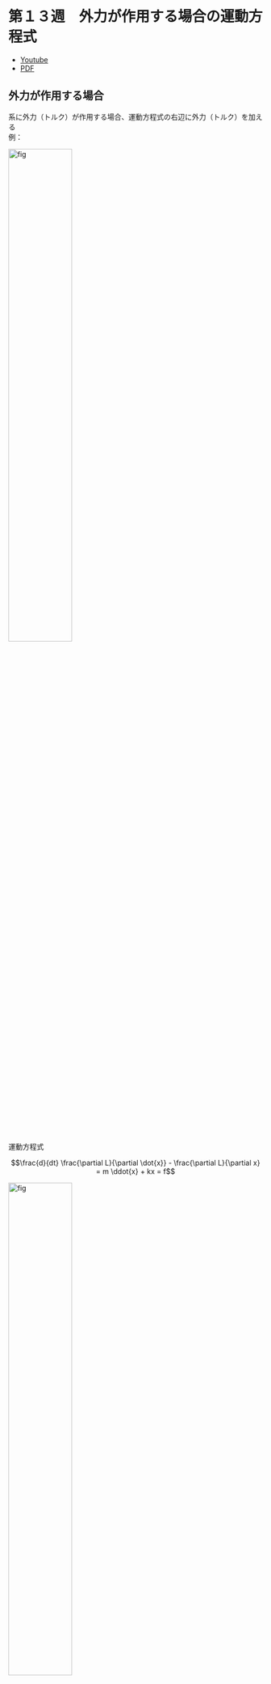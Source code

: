 # 第１３週　外力が作用する場合の運動方程式

* [Youtube](https://www.youtube.com/watch?v=oONEqXBqUhU)
* [PDF](http:/www.ritsumei.ac.jp/~uemura-m/AnalyticalMechanics/AnalyticalMechanics13thWeek.pdf)

## 外力が作用する場合

系に外力（トルク）が作用する場合、運動方程式の右辺に外力（トルク）を加える
<br>
例：

<img alt="fig" src="figures/lecture-13/fig_01.JPG" width="50%">

運動方程式

```math
\frac{d}{dt} \frac{\partial L}{\partial \dot{x}} - \frac{\partial L}{\partial x} = m \ddot{x} + kx = f
```

<img alt="fig" src="figures/lecture-13/fig_02.JPG" width="50%">

運動方程式

```math
\frac{d}{dt} \frac{\partial L}{\partial \dot{{\bf{q}}}} - \frac{\partial L}{\partial {\bf{q}}} = {\bf{M}} \ddot{\bf{q}} + {\bf{h}} = \begin{pmatrix}
\tau_1 \\
\tau_2
\end{pmatrix} = {\boldsymbol{\tau}}
```

## 粘性

**速度と逆方向** に **速度に比例** した力・トルクを粘性力・トルクと呼ぶ
<br>
例：摩擦、空気抵抗

<img alt="fig" src="figures/lecture-13/fig_03.JPG" width="50%">

運動方程式

```math
m \ddot{x} + kx = -d \dot{x}
```

## 粘性によるエネルギー消散

<img alt="fig" src="figures/lecture-13/fig_03.JPG" width="50%">

全エネルギー

```math
\begin{aligned}
E = \frac{1}{2}m \dot{x}^2 + \frac{1}{2}kx^2
\end{aligned}
```

運動方程式

```math
m \ddot{x} + kx = -d \dot{x}
```

エネルギーの時間微分

```math
\begin{aligned}
\dot{E} &= m \ddot{x} \dot{x} + k x \dot{x} \\
&= \dot{x} (m \ddot{x} + k x) \\
&= -d \dot{x}^2
\end{aligned}
```

<br>

```math
\begin{aligned}
E = \frac{1}{2}m \dot{x}^2 + \frac{1}{2}kx^2 \geq 0
\end{aligned}
```

かつ

```math
\begin{aligned}
\dot{E} = -d \dot{x}^2 \leq 0
\end{aligned}
```

より、Eは時間の経過とともに単調減少 <br>
$ t \rightarrow \infty$ で $\dot{x} = 0$ 、 $x = 0$ になる。

<img alt="fig" src="figures/lecture-13/fig_04.JPG" width="50%">

## 関節に粘性があるリンク機構

<img alt="fig" src="figures/lecture-13/fig_05.JPG" width="50%">

各関節に速度と逆方向に速度に比例したトルクが生じる

```math
\begin{aligned}
{\boldsymbol{\tau}}_d &= \begin{pmatrix}
-d_1 \dot{q}_1 \\
-d_2 \dot{q}_2
\end{pmatrix} \\
&= - \begin{pmatrix}
-d_1 & 0 \\
0 & -d_2
\end{pmatrix} \begin{pmatrix}
\dot{q}_1 \\
\dot{q}_2
\end{pmatrix} \\
&= - {\bf{D}} \dot{\bf{q}}
\end{aligned}
```

${\bf{D}}$ : 粘性行列
<br>
粘性が無い場合の運動方程式

```math
\begin{aligned}
{\bf{M}} \ddot{\bf{q}} + {\bf{h}} = 0
\end{aligned}
```

粘性がある場合の運動方程式

```math
\begin{aligned}
{\bf{M}} \ddot{\bf{q}} + {\bf{h}} = {\boldsymbol{\tau}}_d = - {\bf{D}} \dot{\bf{q}}
\end{aligned}
```

## 演習：リンク機構のエネルギー消散

<img alt="fig" src="figures/lecture-13/fig_05.JPG" width="50%">

### 問い

関節に粘性がある２リンク機構の全エネルギー $E = \frac{1}{2} \dot{\bf{q}}^T {\bf{M}} \dot{\bf{q}}$ が、時間の経過に伴って単調に現象することを示せ (重力なし)
<br>
運動方程式

```math
\begin{aligned}
{\bf{M}} \ddot{\bf{q}} + {\bf{h}} = - {\bf{D}} \dot{\bf{q}}
\end{aligned}
```

### 解答

エネルギーの時間微分

```math
\begin{aligned}
\dot{E} &= \frac{d}{dt} (\frac{1}{2} \dot{\bf{q}}^T {\bf{M}} \dot{\bf{q}}) \\
&= \frac{1}{2} \ddot{\bf{q}}^T {\bf{M}} \dot{\bf{q}} + \frac{1}{2} \dot{\bf{q}}^T \dot{\bf{M}} \dot{\bf{q}} + \frac{1}{2} \dot{\bf{q}}^T {\bf{M}} \ddot{\bf{q}} \\
&= \frac{1}{2} \dot{\bf{q}}^T {\bf{M}} \ddot{\bf{q}} + \frac{1}{2} \dot{\bf{q}}^T \dot{\bf{M}} \dot{\bf{q}} + \frac{1}{2} \dot{\bf{q}}^T {\bf{M}} \ddot{\bf{q}} \\
&= \dot{\bf{q}}^T {\bf{M}} \ddot{\bf{q}} + \frac{1}{2} \dot{\bf{q}}^T \dot{\bf{M}} \dot{\bf{q}} \\
&= \dot{\bf{q}}^T ({\bf{M}} \ddot{\bf{q}} + \frac{1}{2} \dot{\bf{M}} \dot{\bf{q}} )\\
&= \dot{\bf{q}}^T (- {\bf{h}} - {\bf{D}} \dot{\bf{q}} + \frac{1}{2} \dot{\bf{M}} \dot{\bf{q}} )\\
&= \dot{\bf{q}}^T (\frac{1}{2} \dot{\bf{M}} \dot{\bf{q}} - {\bf{h}} - {\bf{D}} \dot{\bf{q}})\\
\end{aligned}
```

$\dot{\bf{q}}^T (\frac{1}{2} \dot{\bf{M}} \dot{\bf{q}} - {\bf{h}}) = 0$ より

```math
\begin{aligned}
\dot{E} &= \dot{\bf{q}}^T (\frac{1}{2} \dot{\bf{M}} \dot{\bf{q}} - {\bf{h}} - {\bf{D}} \dot{\bf{q}})\\
&= - \dot{\bf{q}}^T {\bf{D}} \dot{\bf{q}}\\
\end{aligned}
```

```math
E = \frac{1}{2} \dot{\bf{q}}^T {\bf{M}} \dot{\bf{q}} \geq 0
```

↑正定値対称行列なので正になる。

```math
\dot{E} = - \dot{\bf{q}}^T {\bf{D}} \dot{\bf{q}} \leq 0
```

$D$ が対角行列であり、対角要素がすべて正なので、 $\dot{E}$ はゼロ以下になる。<br>
Eは時間の経過とともに単調減少 <br>

<img alt="fig" src="figures/lecture-13/fig_04.JPG" width="50%">

$t \rightarrow \infty$ で $\dot{q} = 0$ になる。
<br>
<br>
<br>
<br>

## 手先位置の制御

<img alt="fig" src="figures/lecture-13/fig_06.JPG" width="50%">

### 制御目的

手先位置 ${\bf{x}}$ を目標位置 ${\bf{x}}_d$ に収束させる。<br>
電動モータでトルクを発生させるアーム。

### 制御則

```math
\begin{aligned}
{\boldsymbol{\tau}} = -k_p {\bf{J}}^T \Delta {\bf{x}} - k_v \dot{\bf{q}}
\end{aligned}
```

$-k_p {\bf{J}}^T \Delta {\bf{x}}$ : 人工ポテンシャル (仮想的なバネが取り付けられているイメージ) <br>
$- k_v \dot{\bf{q}}$ : 仮想的な粘性が発生しているイメージ<br>

$\Delta {\bf{x}} = {\bf{x}} - {\bf{x}}_d$ <br>
$k_p$ : 位置フィードバックゲイン<br>
$k_v$ : 速度フィードバックゲイン

## 手先位置の制御(収束性の証明）

### リアプノフ関数

```math
\begin{aligned}
V = \frac{1}{2} \dot{\bf{q}}^T {\bf{M}} \dot{\bf{q}} + \frac{1}{2} k_p \Delta {\bf{x}}^T \Delta {\bf{x}} \geq 0
\end{aligned}
```

## $V$ の時間微分

```math
\begin{aligned}
\dot{V} = - k_v \dot{\bf{q}}^T \dot{\bf{q}} \leq 0
\end{aligned}
```

$t \rightarrow \infty$ で $\dot{\bf{q}} \rightarrow 0$ になる。<br>
さらに静力学解析により、 ${\bf{x}} \rightarrow {\bf{x}}_d$ になる。

## 演習：関節角の制御

<img alt="fig" src="figures/lecture-13/fig_07.JPG" width="50%">

### 問い

関節角 ${\bf{q}}$ を目標角 ${\bf{q}}_d$ に収束させる。制御則 ${\boldsymbol{\tau}} = ?$ を提案し、収束性を証明せよ。

### 解答

制御則

```math
\begin{aligned}
{\boldsymbol{\tau}} = -k_p \Delta {\bf{q}} - k_v \dot{\bf{q}}
\end{aligned}
```

$-k_p \Delta {\bf{q}}$ : 人工ポテンシャル

$\Delta {\bf{q}} = {\bf{q}} - {\bf{q}}_d$ <br>
$k_p$ : 位置フィードバックゲイン<br>
$k_v$ : 速度フィードバックゲイン<br>
<br>
収束性の証明 <br>
リアプノフ関数

```math
\begin{aligned}
V = \frac{1}{2} \dot{\bf{q}}^T {\bf{M}} \dot{\bf{q}} + \frac{1}{2} k_p \Delta {\bf{q}}^T \Delta {\bf{q}} \geq 0
\end{aligned}
```

$V$ の時間微分

```math
\begin{aligned}
\dot{V} = - k_v \dot{\bf{q}}^T \dot{\bf{q}} \leq 0
\end{aligned}
```

$t \rightarrow \infty$ で $\dot{\bf{q}} \rightarrow 0$ になる。<br>
さらに静力学解析により、 ${\bf{q}} \rightarrow {\bf{q}}_d$ になる。<br>
このような人工的なバネや粘性を使ってリンク機構を制御する人工ポテンシャル法や受動性に基づく制御法という。
